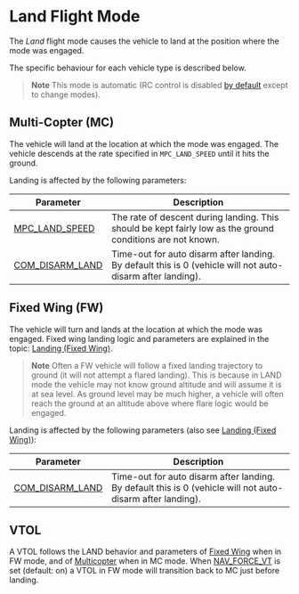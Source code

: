 # Land Flight Mode

The *Land* flight mode causes the vehicle to land at the position where the mode was engaged.

The specific behaviour for each vehicle type is described below.

> **Note** 
> This mode is automatic (RC control is disabled [by default](../advanced_config/parameter_reference.md#COM_RC_OVERRIDE) except to change modes).

## Multi-Copter (MC)

The vehicle will land at the location at which the mode was engaged. The vehicle descends at the rate specified in `MPC_LAND_SPEED` until it hits the ground.

Landing is affected by the following parameters:

Parameter | Description
--- | ---
[MPC_LAND_SPEED](../advanced_config/parameter_reference.md#MPC_LAND_SPEED) | The rate of descent during landing. This should be kept fairly low as the ground conditions are not known.
[COM_DISARM_LAND](../advanced_config/parameter_reference.md#COM_DISARM_LAND) | Time-out for auto disarm after landing. By default this is 0 (vehicle will not auto-disarm after landing).


## Fixed Wing (FW)

The vehicle will turn and lands at the location at which the mode was engaged. Fixed wing landing logic and parameters are explained in the topic: [Landing (Fixed Wing)](../flying/fixed_wing_landing.md).

> **Note** Often a FW vehicle will follow a fixed landing trajectory to ground (it will not attempt a flared landing). This is because in LAND mode the vehicle may not know ground altitude and will assume it is at sea level. As ground level may be much higher, a vehicle will often reach the ground at an altitude above where flare logic would be engaged.

Landing is affected by the following parameters (also see [Landing (Fixed Wing)](../flying/fixed_wing_landing.md)):

Parameter | Description
--- | ---
[COM_DISARM_LAND](../advanced_config/parameter_reference.md#COM_DISARM_LAND) | Time-out for auto disarm after landing. By default this is 0 (vehicle will not auto-disarm after landing).

## VTOL

A VTOL follows the LAND behavior and parameters of [Fixed Wing](#fixed-wing-fw) when in FW mode, and of [Multicopter](#multi-copter-mc) when in MC mode. When  [NAV_FORCE_VT](../advanced_config/parameter_reference.md#NAV_FORCE_VT) is set (default: on) a VTOL in FW mode will transition back to MC just before landing.
